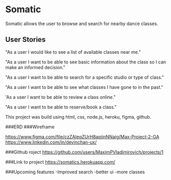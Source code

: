 # Somatic
Somatic allows the user to browse and search for nearby dance classes.

## User Stories
"As a user I would like to see a list of available classes near me."

"As a user I want to be able to see basic information about the class so I can make an informed decision."

"As a user I want to be able to search for a specific studio or type of class."

"As a user I want to be able to see what classes I have gone to in the past."

'As a user I want to be able to review a class online."

"As a user I want to be able to reserve/book a class."

This project was build using html, css, node.js, heroku, figma, github.

###ERD
###Wireframe

https://www.figma.com/file/czZAIeqZUrH8apiinNNaig/Max-Project-2-GA
https://www.linkedin.com/in/devinchan-ux/

###Github roject
https://github.com/users/MaximPVladimirovich/projects/1

###Link to project
https://somatics.herokuapp.com/


###Upcoming features
-Improved search
-better ui
-more classes

 
